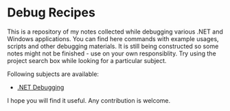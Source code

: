 
Debug Recipes
=============

This is a repository of my notes collected while debugging various .NET and Windows applications. You can find here commands with example usages, scripts and other debugging materials.  It is still being constructed so some notes might not be finished - use on your own responsiblity. Try using the project search box while looking for a particular subject.

Following subjects are available:

- [.NET Debugging](.net)

I hope you will find it useful. Any contribution is welcome.

